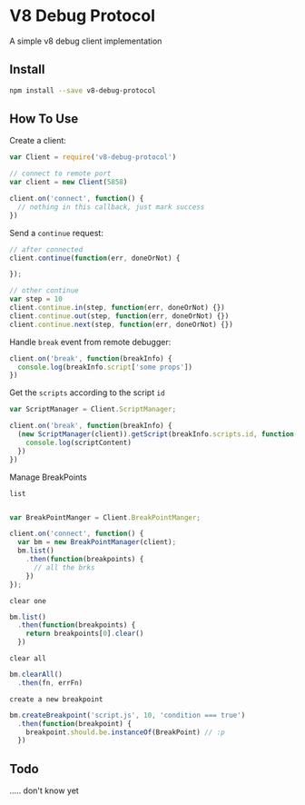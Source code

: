 V8 Debug Protocol
======================

A simple v8 debug client implementation

Install
----------------------

```bash
npm install --save v8-debug-protocol
```

How To Use
----------------------

Create a client:

```js
var Client = require('v8-debug-protocol')

// connect to remote port
var client = new Client(5858)

client.on('connect', function() {
  // nothing in this callback, just mark success
})
```
Send a `continue` request:

```js
// after connected
client.continue(function(err, doneOrNot) {

});

// other continue
var step = 10
client.continue.in(step, function(err, doneOrNot) {})
client.continue.out(step, function(err, doneOrNot) {})
client.continue.next(step, function(err, doneOrNot) {})
```

Handle `break` event from remote debugger:

```js
client.on('break', function(breakInfo) {
  console.log(breakInfo.script['some props'])
})
```

Get the `scripts` according to the script `id`

```js
var ScriptManager = Client.ScriptManager;

client.on('break', function(breakInfo) {
  (new ScriptManager(client)).getScript(breakInfo.scripts.id, function(err, scriptContent) {
    console.log(scriptContent)
  })
})
```

Manage BreakPoints

`list`
```js

var BreakPointManger = Client.BreakPointManger;

client.on('connect', function() {
  var bm = new BreakPointManager(client);
  bm.list()
    .then(function(breakpoints) {
      // all the brks
    })
});
```

`clear one`
```js
bm.list()
  .then(function(breakpoints) {
    return breakpoints[0].clear()
  })
```

`clear all`
```js
bm.clearAll()
  .then(fn, errFn)
```

`create a new breakpoint`
```js
bm.createBreakpoint('script.js', 10, 'condition === true')
  .then(function(breakpoint) {
    breakpoint.should.be.instanceOf(BreakPoint) // :p
  })
```

Todo
--------------------

..... don't know yet
